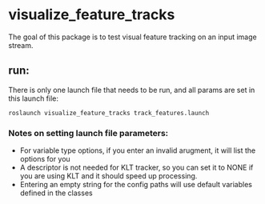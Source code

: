 # visualize_feature_tracks

The goal of this package is to test visual feature tracking on an input image stream.

## run:

There is only one launch file that needs to be run, and all params are set in this launch file:

```
roslaunch visualize_feature_tracks track_features.launch
```

### Notes on setting launch file parameters:

 * For variable type options, if you enter an invalid arugment, it will list the options for you
 * A descriptor is not needed for KLT tracker, so you can set it to NONE if you are using KLT and it should speed up processing.
 * Entering an empty string for the config paths will use default variables defined in the classes
